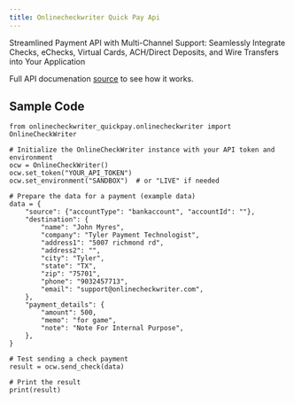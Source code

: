 ```yaml
---
title: Onlinecheckwriter Quick Pay Api
---
```


Streamlined Payment API with Multi-Channel Support: Seamlessly Integrate Checks, eChecks, Virtual Cards, ACH/Direct Deposits, and Wire Transfers into Your Application

Full API documenation [source](https://apiv3.onlinecheckwriter.com/) to see how it works.


## Sample Code

````
from onlinecheckwriter_quickpay.onlinecheckwriter import OnlineCheckWriter

# Initialize the OnlineCheckWriter instance with your API token and environment
ocw = OnlineCheckWriter()
ocw.set_token("YOUR_API_TOKEN")
ocw.set_environment("SANDBOX")  # or "LIVE" if needed

# Prepare the data for a payment (example data)
data = {
    "source": {"accountType": "bankaccount", "accountId": ""},
    "destination": {
        "name": "John Myres",
        "company": "Tyler Payment Technologist",
        "address1": "5007 richmond rd",
        "address2": "",
        "city": "Tyler",
        "state": "TX",
        "zip": "75701",
        "phone": "9032457713",
        "email": "support@onlinecheckwriter.com",
    },
    "payment_details": {
        "amount": 500,
        "memo": "for game",
        "note": "Note For Internal Purpose",
    },
}

# Test sending a check payment
result = ocw.send_check(data)

# Print the result
print(result)
````